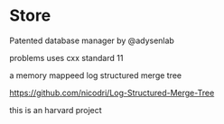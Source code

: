 # Store
Patented database manager by @adysenlab


problems
uses cxx standard 11

a memory mappeed log structured merge tree 

https://github.com/nicodri/Log-Structured-Merge-Tree

this is an harvard project

